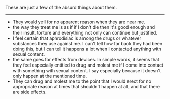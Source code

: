 These are just a few of the absurd things about them.

---

- They would yell for no apparent reason when they are near me.
- the way they treat me is as if if I don't die then it's good enough and their insult, torture and everything not only can continue but justified.
- I feel certain that aphrodisiac is among the drugs or whatever substances they use against me. I can't tell how far back they had been doing this, but I can tell it happens a lot when I contacted anything with sexual content.
- the same goes for effects from devices. In simple words, it seems that they feel especially entitled to drug and molest me  if I come into contact with something with sexual content. I say especially because it doesn't only happen at the mentioned time.
- They can drug and molest me to the point that I would erect for no appropriate reason at times that shouldn't happen at all, and that there are side effects.
